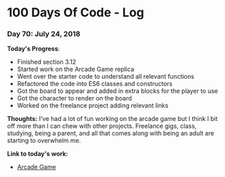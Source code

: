 # 100 Days Of Code - Log

### Day 70: July 24, 2018

**Today's Progress**: 
* Finished section 3.12
* Started work on the Arcade Game replica
* Went over the starter code to understand all relevant functions
* Refactored the code into ES6 classes and constructors
* Got the board to appear and added in extra blocks for the player to use 
* Got the character to render on the board
* Worked on the freelance project adding relevant links



**Thoughts:**
I've had a lot of fun working on the arcade game but I think I bit off more than I can chew with other projects.  Freelance gigs, class, studying, being a parent, and all that comes along with being an adult are starting to overwhelm me.

**Link to today's work:**
* [Arcade Game](https://js-goose.github.io/frontend-nanodegree-arcade-game/)
